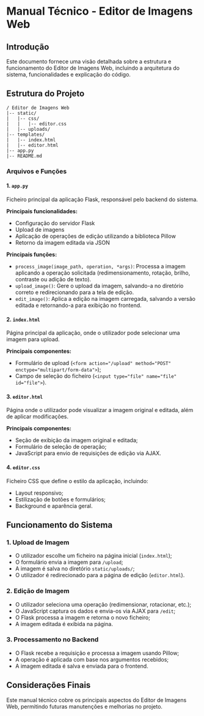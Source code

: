 # Manual Técnico - Editor de Imagens Web

## Introdução
Este documento fornece uma visão detalhada sobre a estrutura e funcionamento do Editor de Imagens Web, incluindo a arquitetura do sistema, funcionalidades e explicação do código.

## Estrutura do Projeto
```
/ Editor de Imagens Web
|-- static/
|   |-- css/
|   |   |-- editor.css
|   |-- uploads/
|-- templates/
|   |-- index.html
|   |-- editor.html
|-- app.py
|-- README.md
```

### Arquivos e Funções

#### 1. `app.py`
Ficheiro principal da aplicação Flask, responsável pelo backend do sistema.

**Principais funcionalidades:**
- Configuração do servidor Flask
- Upload de imagens
- Aplicação de operações de edição utilizando a biblioteca Pillow
- Retorno da imagem editada via JSON

**Principais funções:**
- `process_image(image_path, operation, *args)`: Processa a imagem aplicando a operação solicitada (redimensionamento, rotação, brilho, contraste ou adição de texto).
- `upload_image()`: Gere o upload da imagem, salvando-a no diretório correto e redirecionando para a tela de edição.
- `edit_image()`: Aplica a edição na imagem carregada, salvando a versão editada e retornando-a para exibição no frontend.

#### 2. `index.html`
Página principal da aplicação, onde o utilizador pode selecionar uma imagem para upload.

**Principais componentes:**
- Formulário de upload (`<form action="/upload" method="POST" enctype="multipart/form-data">`);
- Campo de seleção do ficheiro (`<input type="file" name="file" id="file">`).

#### 3. `editor.html`
Página onde o utilizador pode visualizar a imagem original e editada, além de aplicar modificações.

**Principais componentes:**
- Seção de exibição da imagem original e editada;
- Formulário de seleção de operação;
- JavaScript para envio de requisições de edição via AJAX.

#### 4. `editor.css`
Ficheiro CSS que define o estilo da aplicação, incluindo:
- Layout responsivo;
- Estilização de botões e formulários;
- Background e aparência geral.

## Funcionamento do Sistema
### 1. Upload de Imagem
- O utilizador escolhe um ficheiro na página inicial (`index.html`);
- O formulário envia a imagem para `/upload`;
- A imagem é salva no diretório `static/uploads/`;
- O utilizador é redirecionado para a página de edição (`editor.html`).

### 2. Edição de Imagem
- O utilizador seleciona uma operação (redimensionar, rotacionar, etc.);
- O JavaScript captura os dados e envia-os via AJAX para `/edit`;
- O Flask processa a imagem e retorna o novo ficheiro;
- A imagem editada é exibida na página.

### 3. Processamento no Backend
- O Flask recebe a requisição e processa a imagem usando Pillow;
- A operação é aplicada com base nos argumentos recebidos;
- A imagem editada é salva e enviada para o frontend.

## Considerações Finais
Este manual técnico cobre os principais aspectos do Editor de Imagens Web, permitindo futuras manutenções e melhorias no projeto.

